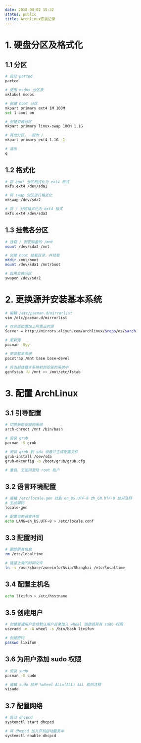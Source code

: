 ```yaml
---
date: 2018-04-02 15:32
status: public
title: Archlinux安装记录
---
```


# 1. 硬盘分区及格式化

## 1.1 分区

```bash
# 启动 parted 
parted

# 使用 msdos 分区表
mklabel msdos

# 创建 boot 分区
mkpart primary ext4 1M 100M
set 1 boot on

# 创建交换分区
mkpart primary linux-swap 100M 1.1G

# 其他分区，一般为 /
mkpart primary ext4 1.1G -1

# 退出
q
```

## 1.2 格式化

```bash
# 将 boot 分区格式化为 ext4 格式
mkfs.ext4 /dev/sda1

# 将 swap 分区进行格式化
mkswap /dev/sda2

# 将 / 分区格式化为 ext4 格式
mkfs.ext4 /dev/sda3
```

## 1.3 挂载各分区

```bash
# 挂载 / 到安装盘的 /mnt
mount /dev/sda3 /mnt

# 创建 boot 挂载目录，并挂载
mkdir /mnt/boot
mount /dev/sda1 /mnt/boot

# 启用交换分区
swapon /dev/sda2
```

# 2. 更换源并安装基本系统

```bash
# 编辑 /etc/pacman.d/mirrorlist
vim /etc/pacman.d/mirrorlist

# 在合适位置加上阿里云的源
Server = http://mirrors.aliyun.com/archlinux/$repo/os/$arch

# 更新源
pacman -Syy

# 安装基本系统
pacstrap /mnt base base-devel

# 将当前挂载关系映射到安装的系统中
genfstab -U /mnt >> /mnt/etc/fstab
```

# 3. 配置 ArchLinux

## 3.1 引导配置

```bash
# 切换到新安装的系统
arch-chroot /mnt /bin/bash

# 安装 grub
pacman -S grub

# 安装 grub 到 sda 设备并生成配置文件
grub-install /dev/sda
grub-mkconfig -o /boot/grub/grub.cfg

# 重启，无密码登陆 root 账户
```

## 3.2 语言环境配置

```bash
# 编辑 /etc/locale.gen 找到 en_US.UTF-8 zh_CN.UTF-8 放开注释
# 生成编码
locale-gen

# 配置当前语言环境
echo LANG=en_US.UTF-8 > /etc/locale.conf
```

## 3.3 配置时间

```bash
# 删除原有信息
rm /etc/localtime

# 链接上海的时间文件
ln -s /usr/share/zoneinfo/Asia/Shanghai /etc/localtime
```

## 3.4 配置主机名

```bash
echo lixifun > /etc/hostname
```

## 3.5 创建用户
```bash
# 创建普通用户生成默认用户目录加入 wheel 组使其具有 sudo 权限
useradd -m -G wheel -s /bin/bash lixifun

# 创建密码
passwd lixifun
```

## 3.6 为用户添加 sudo 权限

```bash
# 安装 sudo
pacman -S sudo

# 编辑 sudo 放开 %wheel ALL=(ALL) ALL 前的注释
visudo
```

## 3.7 配置网络

```bash
# 启动 dhcpcd
systemctl start dhcpcd

# 将 dhcpcd 加入开机启动服务中
systemctl enable dhcpcd
```